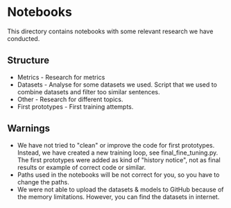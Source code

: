 # Notebooks

This directory contains notebooks with some relevant research we have conducted.

## Structure
* Metrics - Research for metrics
* Datasets - Analyse for some datasets we used. Script that we used to combine datasets and filter too similar sentences.
* Other - Research for different topics.
* First prototypes - First training attempts.

## Warnings
* We have not tried to "clean" or improve the code for first prototypes. Instead, we have created a new training loop,
  see final_fine_tuning.py. The first prototypes were added as kind of "history notice", not as final results or example of 
  correct code or similar.
* Paths used in the notebooks will be not correct for you, so you have to change the paths.
* We were not able to upload the datasets & models to GitHub because of the memory limitations. 
  However, you can find the datasets in internet.